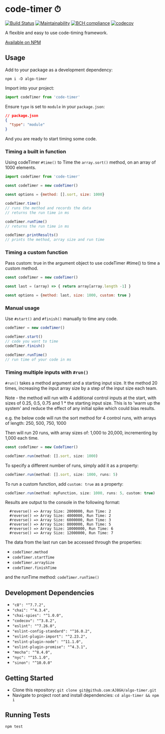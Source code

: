 code-timer ⏱
=============

[![Build Status](https://travis-ci.com/AJ8GH/algo-timer.svg?branch=main)](https://travis-ci.com/AJ8GH/algo-timer) [![Maintainability](https://api.codeclimate.com/v1/badges/510048d893759d26f6d5/maintainability)](https://codeclimate.com/github/AJ8GH/algo-timer/maintainability) [![BCH compliance](https://bettercodehub.com/edge/badge/AJ8GH/algo-timer?branch=main)](https://bettercodehub.com/) [![codecov](https://codecov.io/gh/AJ8GH/algo-timer/branch/main/graph/badge.svg?token=KYZ9V6KT96)](https://codecov.io/gh/AJ8GH/algo-timer)

A flexible and easy to use code-timing framework.

[Available on NPM](https://www.npmjs.com/package/algo-timer)

## Usage

Add to your package as a development dependency:

```shell
npm i -D algo-timer
```

Import into your project:

```js
import codeTimer from 'code-timer'
```

Ensure `type` is set to `module` in your `package.json`:

```json
// package.json
{
  "type": "module"
}
```

And you are ready to start timing some code.

### Timing a built in function

Using codeTimer `#time()` to Time the `array.sort()` method, on an array of 1000 elements.

```js
import codeTimer from 'code-timer'

const codeTimer = new codeTimer()

const options = {method: [].sort, size: 1000}

codeTimer.time()
// runs the method and records the data
// returns the run time in ms

codeTimer.runTime()
// returns the run time in ms

codeTimer.printResults()
// prints the method, array size and run time
```

### Timing a custom function

Pass custom: true in the argument object to use codeTimer #time() to time a custom method.

```js
const codeTimer = new codeTimer()

const last = (array) => { return array[array.length -1] }

const options = {method: last, size: 1000, custom: true }
```

### Manual usage

Use `#start()` and `#finish()` manually to time any code.

```js
codeTimer = new codeTimer()

codeTimer.start()
// code you want to time
codeTimer.finish()

codeTimer.runTime()
// run time of your code in ms
```

### Timing multiple inputs with `#run()`

`#run()` takes a method argument and a starting input size. It the method 20 times, increasing the input array size by a step of the input size each team.

Note - the method will run with 4 additional control inputs at the start, with sizes of 0.25, 0.5, 0.75 and 1 * the starting input size. This is to 'warm up the system' and reduce the effect of any initial spike which could bias results.

e.g. the below code will run the sort method for 4 control runs, with arrays of length: 250, 500, 750, 1000

Then will run 20 runs, with array sizes of: 1,000 to 20,000, incrementing by 1,000 each time.

```js
const codeTimer = new CodeTimer()

codeTimer.run(method: [].sort, size: 1000)
```

To specify a different number of runs, simply add it as a property:

```js
codeTimer.run(method: [].sort, size: 1000, runs: 5)
```

To run a custom function, add `custom: true` as a property:

```js
codeTimer.run(method: myFunction, size: 1000, runs: 5, custom: true)
```

Results are output to the console in the following format:

```
  #reverse() => Array Size: 2000000, Run Time: 2
  #reverse() => Array Size: 4000000, Run Time: 2
  #reverse() => Array Size: 6000000, Run Time: 3
  #reverse() => Array Size: 8000000, Run Time: 5
  #reverse() => Array Size: 10000000, Run Time: 6
  #reverse() => Array Size: 12000000, Run Time: 7
```

The data from the last run can be accessed through the properties:
* `codeTimer.method`
* `codeTimer.startTime`
* `codeTimer.arraySize`
* `codeTimer.finishTime`

and the runTime method: `codeTimer.runTime()`

## Development Dependencies

- `"c8": "^7.7.2",`
- `"chai": "^4.3.4",`
- `"chai-spies": "^1.0.0",`
- `"codecov": "^3.8.2",`
- `"eslint": "^7.26.0",`
- `"eslint-config-standard": "^16.0.2",`
- `"eslint-plugin-import": "^2.23.2",`
- `"eslint-plugin-node": "^11.1.0",`
- `"eslint-plugin-promise": "^4.3.1",`
- `"mocha": "^8.4.0",`
- `"nyc": "^15.1.0",`
- `"sinon": "^10.0.0"`

## Getting Started

* Clone this repository: `git clone git@github.com:AJ8GH/algo-timer.git`
* Navigate to project root and install dependencies: `cd algo-timer && npm i`

## Running Tests

```shell
npm test
```
